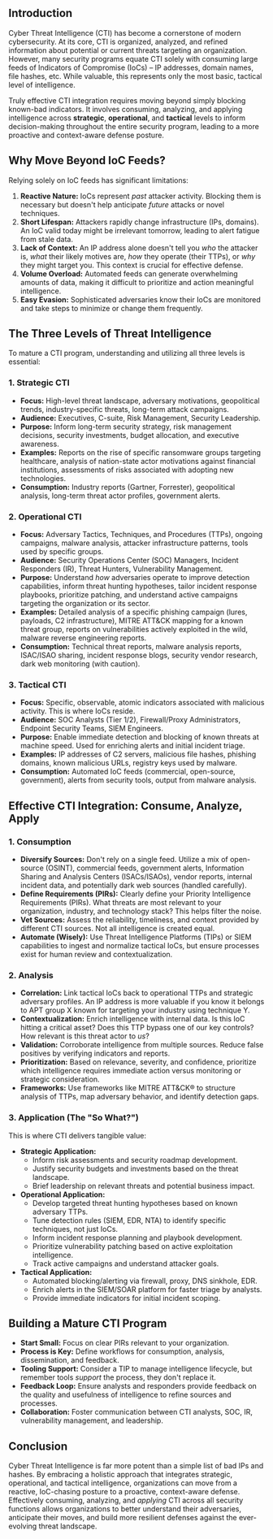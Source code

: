 ## Introduction

Cyber Threat Intelligence (CTI) has become a cornerstone of modern cybersecurity. At its core, CTI is organized, analyzed, and refined information about potential or current threats targeting an organization. However, many security programs equate CTI solely with consuming large feeds of Indicators of Compromise (IoCs) – IP addresses, domain names, file hashes, etc. While valuable, this represents only the most basic, tactical level of intelligence.

Truly effective CTI integration requires moving beyond simply blocking known-bad indicators. It involves consuming, analyzing, and applying intelligence across **strategic**, **operational**, and **tactical** levels to inform decision-making throughout the entire security program, leading to a more proactive and context-aware defense posture.

## Why Move Beyond IoC Feeds?

Relying solely on IoC feeds has significant limitations:

1.  **Reactive Nature:** IoCs represent *past* attacker activity. Blocking them is necessary but doesn't help anticipate *future* attacks or novel techniques.
2.  **Short Lifespan:** Attackers rapidly change infrastructure (IPs, domains). An IoC valid today might be irrelevant tomorrow, leading to alert fatigue from stale data.
3.  **Lack of Context:** An IP address alone doesn't tell you *who* the attacker is, *what* their likely motives are, *how* they operate (their TTPs), or *why* they might target you. This context is crucial for effective defense.
4.  **Volume Overload:** Automated feeds can generate overwhelming amounts of data, making it difficult to prioritize and action meaningful intelligence.
5.  **Easy Evasion:** Sophisticated adversaries know their IoCs are monitored and take steps to minimize or change them frequently.

## The Three Levels of Threat Intelligence

To mature a CTI program, understanding and utilizing all three levels is essential:

### 1. Strategic CTI
*   **Focus:** High-level threat landscape, adversary motivations, geopolitical trends, industry-specific threats, long-term attack campaigns.
*   **Audience:** Executives, C-suite, Risk Management, Security Leadership.
*   **Purpose:** Inform long-term security strategy, risk management decisions, security investments, budget allocation, and executive awareness.
*   **Examples:** Reports on the rise of specific ransomware groups targeting healthcare, analysis of nation-state actor motivations against financial institutions, assessments of risks associated with adopting new technologies.
*   **Consumption:** Industry reports (Gartner, Forrester), geopolitical analysis, long-term threat actor profiles, government alerts.

### 2. Operational CTI
*   **Focus:** Adversary Tactics, Techniques, and Procedures (TTPs), ongoing campaigns, malware analysis, attacker infrastructure patterns, tools used by specific groups.
*   **Audience:** Security Operations Center (SOC) Managers, Incident Responders (IR), Threat Hunters, Vulnerability Management.
*   **Purpose:** Understand *how* adversaries operate to improve detection capabilities, inform threat hunting hypotheses, tailor incident response playbooks, prioritize patching, and understand active campaigns targeting the organization or its sector.
*   **Examples:** Detailed analysis of a specific phishing campaign (lures, payloads, C2 infrastructure), MITRE ATT&CK mapping for a known threat group, reports on vulnerabilities actively exploited in the wild, malware reverse engineering reports.
*   **Consumption:** Technical threat reports, malware analysis reports, ISAC/ISAO sharing, incident response blogs, security vendor research, dark web monitoring (with caution).

### 3. Tactical CTI
*   **Focus:** Specific, observable, atomic indicators associated with malicious activity. This is where IoCs reside.
*   **Audience:** SOC Analysts (Tier 1/2), Firewall/Proxy Administrators, Endpoint Security Teams, SIEM Engineers.
*   **Purpose:** Enable immediate detection and blocking of known threats at machine speed. Used for enriching alerts and initial incident triage.
*   **Examples:** IP addresses of C2 servers, malicious file hashes, phishing domains, known malicious URLs, registry keys used by malware.
*   **Consumption:** Automated IoC feeds (commercial, open-source, government), alerts from security tools, output from malware analysis.

## Effective CTI Integration: Consume, Analyze, Apply

### 1. Consumption
*   **Diversify Sources:** Don't rely on a single feed. Utilize a mix of open-source (OSINT), commercial feeds, government alerts, Information Sharing and Analysis Centers (ISACs/ISAOs), vendor reports, internal incident data, and potentially dark web sources (handled carefully).
*   **Define Requirements (PIRs):** Clearly define your Priority Intelligence Requirements (PIRs). What threats are most relevant to your organization, industry, and technology stack? This helps filter the noise.
*   **Vet Sources:** Assess the reliability, timeliness, and context provided by different CTI sources. Not all intelligence is created equal.
*   **Automate (Wisely):** Use Threat Intelligence Platforms (TIPs) or SIEM capabilities to ingest and normalize tactical IoCs, but ensure processes exist for human review and contextualization.

### 2. Analysis
*   **Correlation:** Link tactical IoCs back to operational TTPs and strategic adversary profiles. An IP address is more valuable if you know it belongs to APT group X known for targeting your industry using technique Y.
*   **Contextualization:** Enrich intelligence with internal data. Is this IoC hitting a critical asset? Does this TTP bypass one of our key controls? How relevant is this threat actor to *us*?
*   **Validation:** Corroborate intelligence from multiple sources. Reduce false positives by verifying indicators and reports.
*   **Prioritization:** Based on relevance, severity, and confidence, prioritize which intelligence requires immediate action versus monitoring or strategic consideration.
*   **Frameworks:** Use frameworks like MITRE ATT&CK® to structure analysis of TTPs, map adversary behavior, and identify detection gaps.

### 3. Application (The "So What?")

This is where CTI delivers tangible value:

*   **Strategic Application:**
    *   Inform risk assessments and security roadmap development.
    *   Justify security budgets and investments based on the threat landscape.
    *   Brief leadership on relevant threats and potential business impact.
*   **Operational Application:**
    *   Develop targeted threat hunting hypotheses based on known adversary TTPs.
    *   Tune detection rules (SIEM, EDR, NTA) to identify specific techniques, not just IoCs.
    *   Inform incident response planning and playbook development.
    *   Prioritize vulnerability patching based on active exploitation intelligence.
    *   Track active campaigns and understand attacker goals.
*   **Tactical Application:**
    *   Automated blocking/alerting via firewall, proxy, DNS sinkhole, EDR.
    *   Enrich alerts in the SIEM/SOAR platform for faster triage by analysts.
    *   Provide immediate indicators for initial incident scoping.

## Building a Mature CTI Program

*   **Start Small:** Focus on clear PIRs relevant to your organization.
*   **Process is Key:** Define workflows for consumption, analysis, dissemination, and feedback.
*   **Tooling Support:** Consider a TIP to manage intelligence lifecycle, but remember tools *support* the process, they don't replace it.
*   **Feedback Loop:** Ensure analysts and responders provide feedback on the quality and usefulness of intelligence to refine sources and processes.
*   **Collaboration:** Foster communication between CTI analysts, SOC, IR, vulnerability management, and leadership.

## Conclusion

Cyber Threat Intelligence is far more potent than a simple list of bad IPs and hashes. By embracing a holistic approach that integrates strategic, operational, and tactical intelligence, organizations can move from a reactive, IoC-chasing posture to a proactive, context-aware defense. Effectively consuming, analyzing, and *applying* CTI across all security functions allows organizations to better understand their adversaries, anticipate their moves, and build more resilient defenses against the ever-evolving threat landscape.
